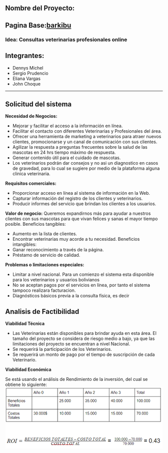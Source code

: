 ## Nombre del Proyecto:
## Pagina Base:[barkibu](https://barkibu.com)
### Idea: Consultas veterinarias profesionales online


## Integrantes:

- Dennys Michel
- Sergio Prudencio
- Eliana Vargas
- John Choque

---
## **Solicitud del sistema** 

**Necesidad de Negocios:**
- Mejorar y facilitar el acceso a la información en línea.
- Facilitar el contacto con diferentes Veterinarias y Profesionales del área.
- Ofrecer una herramienta de marketing a veterinarios para atraer nuevos clientes, promocionarse y un canal de comunicación con sus clientes. 
- Agilizar la respuesta a preguntas frecuentes sobre la salud de las mascotas en 24 hrs tiempo máximo de respuesta.
- Generar contenido útil para el cuidado de mascotas.
- Los veterinarios podrán dar consejos y no asi un diagnostico en casos de gravedad, para lo cual se sugiere por medio de la plataforma alguna clinica veterinaria.

**Requisitos comerciales:**
- Proporcionar acceso en línea al sistema de información en la Web.
- Capturar información del registro de los clientes y veterinarios.
- Producir informes del servicio que brindan los clientes a los usuarios.

**Valor de negocio:**
Queremos expandirnos más para ayudar a nuestros clientes con sus mascotas para que vivan felices y sanas el mayor tiempo posible.
Beneficios tangibles: 
- Aumento en la lista de clientes.
- Encontrar veterinarias muy acorde a tu necesidad.
Beneficios intangibles:
- Ganar reconocimiento a través de la página.
- Préstamo de servicio de calidad.

**Problemas o limitaciones especiales:**
- Limitar a nivel nacional. Para un comienzo el sistema esta disponible para los veterinarios y usuarios bolivianos
- No se aceptan pagos por el servicios en línea, por tanto el sistema tampoco realizara facturacion.
- Diagnósticos básicos previa a la consulta física, es decir

## **Analisis de Factibilidad** 


**Viabilidad Técnica**

- Las Veterinarias están disponibles para brindar ayuda en esta área. El tamaño del proyecto se considera de riesgo medio a bajo, ya que las limitaciones del proyecto se encuentran a nivel Nacional.
- Se requerirá la participación de los Veterinarios.
- Se requerirá un monto de pago por el tiempo de suscripción de cada Veterinario.

**Viabilidad Económica**

Se está usando el análisis de Rendimiento de la inversión, del cual se obtiene lo siguiente:
![Tabla ROI](tabla1.png)




